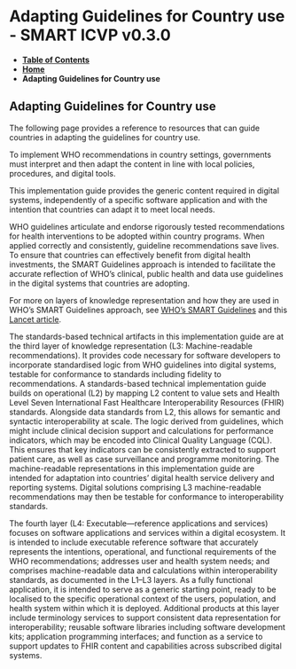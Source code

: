 # Adapting Guidelines for Country use - SMART ICVP v0.3.0

* [**Table of Contents**](toc.md)
* [**Home**](index.md)
* **Adapting Guidelines for Country use**

## Adapting Guidelines for Country use

The following page provides a reference to resources that can guide countries in adapting the guidelines for country use.

To implement WHO recommendations in country settings, governments must interpret and then adapt the content in line with local policies, procedures, and digital tools.

This implementation guide provides the generic content required in digital systems, independently of a specific software application and with the intention that countries can adapt it to meet local needs.

WHO guidelines articulate and endorse rigorously tested recommendations for health interventions to be adopted within country programs. When applied correctly and consistently, guideline recommendations save lives. To ensure that countries can effectively benefit from digital health investments, the SMART Guidelines approach is intended to facilitate the accurate reflection of WHO’s clinical, public health and data use guidelines in the digital systems that countries are adopting.

For more on layers of knowledge representation and how they are used in WHO’s SMART Guidelines approach, see [WHO’s SMART Guidelines](https://www.who.int/teams/digital-health-and-innovation/smart-guidelines) and this [Lancet article](https://www.thelancet.com/journals/landig/article/PIIS2589-7500(21)00038-8/fulltext).

The standards-based technical artifacts in this implementation guide are at the third layer of knowledge representation (L3: Machine-readable recommendations). It provides code necessary for software developers to incorporate standardised logic from WHO guidelines into digital systems, testable for conformance to standards including fidelity to recommendations. A standards-based technical implementation guide builds on operational (L2) by mapping L2 content to value sets and Health Level Seven International Fast Healthcare Interoperability Resources (FHIR) standards. Alongside data standards from L2, this allows for semantic and syntactic interoperability at scale. The logic derived from guidelines, which might include clinical decision support and calculations for performance indicators, which may be encoded into Clinical Quality Language (CQL). This ensures that key indicators can be consistently extracted to support patient care, as well as case surveillance and programme monitoring. The machine-readable representations in this implementation guide are intended for adaptation into countries’ digital health service delivery and reporting systems. Digital solutions comprising L3 machine-readable recommendations may then be testable for conformance to interoperability standards.

The fourth layer (L4: Executable—reference applications and services) focuses on software applications and services within a digital ecosystem. It is intended to include executable reference software that accurately represents the intentions, operational, and functional requirements of the WHO recommendations; addresses user and health system needs; and comprises machine-readable data and calculations within interoperability standards, as documented in the L1–L3 layers. As a fully functional application, it is intended to serve as a generic starting point, ready to be localised to the specific operational context of the users, population, and health system within which it is deployed. Additional products at this layer include terminology services to support consistent data representation for interoperability; reusable software libraries including software development kits; application programming interfaces; and function as a service to support updates to FHIR content and capabilities across subscribed digital systems.

